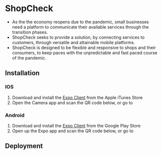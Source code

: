 # ShopCheck

- As the the economy reopens due to the pandemic, small businesses need a platform to communicate their available services through the transition phases.
- ShopCheck seeks to provide a solution, by connecting services to customers, through versatile and attainable mobile platforms.
- ShopCheck is designed to be flexible and responsive to shops and their consumers, to keep paces with the unpredictable and fast paced course of the pandemic.

## Installation
### IOS
1. Download and install the [Expo Client](https://apps.apple.com/us/app/expo-client/id982107779) from the Apple iTunes Store
2. Open the Camera app and scan the QR code below, or go to 
### Android
1. Download and install the [Expo Client](https://play.google.com/store/apps/details?id=host.exp.exponent&hl=en_US) from the Google Play Store
2. Open up the Expo app and scan the QR code below, or go to 

## Deployment
